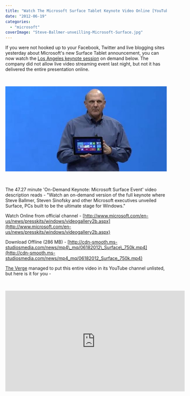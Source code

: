 ```yaml
---
title: "Watch The Microsoft Surface Tablet Keynote Video Online [YouTube Video]"
date: "2012-06-19"
categories: 
  - "microsoft"
coverImage: "Steve-Ballmer-unveilling-Microsoft-Surface.jpg"
---
```


If you were not hooked up to your Facebook, Twitter and live blogging sites yesterday about Microsoft's new Surface Tablet announcement, you can now watch the [Los Angeles keynote session](http://icosmogeek.com/microsoft-surface-tablet-might-not-kill-ipad-but-revive-microsoft/) on demand below. The company did not allow live video streaming event last night, but not it has delivered the entire presentation online.

 

[![](images/Steve-Ballmer-unveilling-Microsoft-Surface.jpg "Steve Ballmer unveilling Microsoft Surface")](http://iCosmoGeek.com/wp-content/uploads/2012/06/Steve-Ballmer-unveilling-Microsoft-Surface.jpg)

 

The 47.27 minute 'On-Demand Keynote: Microsoft Surface Event' video description reads - "Watch an on-demand version of the full keynote where Steve Ballmer, Steven Sinofsky and other Microsoft executives unveiled Surface, PCs built to be the ultimate stage for Windows."

Watch Online from official channel - [http://www.microsoft.com/en-us/news/presskits/windows/videogallery2b.aspx](http://www.microsoft.com/en-us/news/presskits/windows/videogallery2b.aspx)

Download Offline (286 MB) - [http://cdn-smooth.ms-studiosmedia.com/news/mp4\_mq/06182012\_Surface\_750k.mp4](http://cdn-smooth.ms-studiosmedia.com/news/mp4_mq/06182012_Surface_750k.mp4)

[The Verge](http://www.youtube.com/user/TheVerge?feature=watch) managed to put this entire video in its YouTube channel unlisted, but here is it for you -

 

<iframe src="http://www.youtube.com/embed/jozTK-MqEXQ" frameborder="0" width="560" height="315"></iframe>
